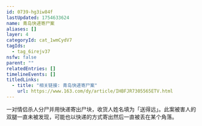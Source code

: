 ```yaml
---
id: 0739-hg3iw84f
lastUpdated: 1754633624
name: 青岛快递寄尸案
aliases: []
layer: 4
categoryId: cat_1wmCydV7
tagIds:
  - tag_6irejv37
nsfw: false
parent: ""
relatedEntries: []
timelineEvents: []
titledLinks:
  - title: "相关链接: 青岛快递寄尸案"
    url: https://www.163.com/dy/article/IHBFJR7305565ETV.html
---
```


一对情侣杀人分尸并用快递寄出尸块，收货人姓名填为「送得远」。此案被害人的双腿一直未被发现，可能也以快递的方式寄出然后一直被丢在某个角落。